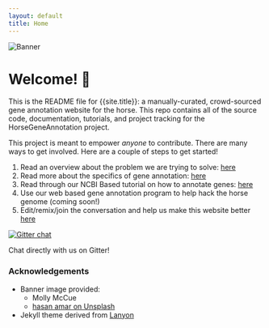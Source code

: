 ```yaml
---
layout: default
title: Home
---
```


![Banner ](assets/img/repo/banner2.png)
# Welcome! 🐴

This is the README file for {{site.title}}: a manually-curated,
crowd-sourced gene annotation website for the horse. This repo contains all of
the source code, documentation, tutorials, and project tracking for the
HorseGeneAnnotation project. 


This project is meant to empower *anyone* to contribute. There are many ways
to get involved. Here are a couple of steps to get started!

1. Read an overview about the problem we are trying to solve: [here](_pages/problem.md)
1. Read more about the specifics of gene annotation: [here](_pages/What_is_Gene_Annotation.md)
1. Read through our NCBI Based tutorial on how to annotate genes: [here](_pages/NCBI_tutorial.md)
1. Use our web based gene annotation program to help hack the horse genome (coming soon!)
1. Edit/remix/join the conversation and help us make this website better [here](CONTRIBUTING.md) 


[![Gitter chat](https://badges.gitter.im/gitterHQ/gitter.png)](https://gitter.im/HorseGeneAnnotation ) 


Chat directly with us on Gitter!


### Acknowledgements
- Banner image provided: 
    - Molly McCue
    - [hasan amar on Unsplash](https://unsplash.com/photos/CRUBL_FDUOI)
- Jekyll theme derived from [Lanyon](http://lanyon.getpoole.com/)
